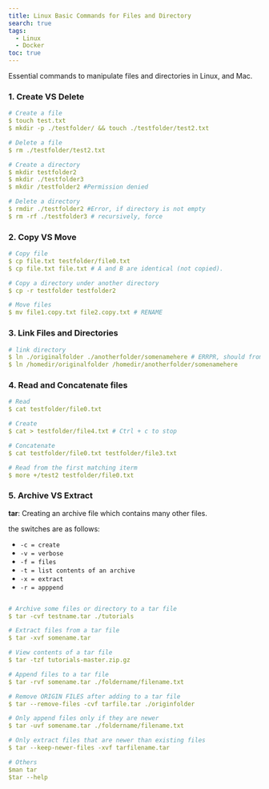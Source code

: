 ```yaml
---
title: Linux Basic Commands for Files and Directory
search: true
tags: 
  - Linux
  - Docker
toc: true
---
```


Essential commands to manipulate files and directories in Linux, and Mac.

### 1. Create VS Delete

```yaml
# Create a file
$ touch test.txt
$ mkdir -p ./testfolder/ && touch ./testfolder/test2.txt

# Delete a file
$ rm ./testfolder/test2.txt

# Create a directory
$ mkdir testfolder2
$ mkdir ./testfolder3
$ mkdir /testfolder2 #Permission denied

# Delete a directory
$ rmdir ./testfolder2 #Error, if directory is not empty
$ rm -rf ./testfolder3 # recursively, force
```

### 2. Copy VS Move

```yaml
# Copy file
$ cp file.txt testfolder/file0.txt
$ cp file.txt file.txt # A and B are identical (not copied).

# Copy a directory under another directory
$ cp -r testfolder testfolder2

# Move files
$ mv file1.copy.txt file2.copy.txt # RENAME

```

### 3. Link Files and Directories
    
```yaml
# link directory
$ ln ./originalfolder ./anotherfolder/somenamehere # ERRPR, should from "/" root folder
$ ln /homedir/originalfolder /homedir/anotherfolder/somenamehere
```

### 4. Read and Concatenate files
    
```yaml
# Read 
$ cat testfolder/file0.txt

# Create
$ cat > testfolder/file4.txt # Ctrl + c to stop

# Concatenate
$ cat testfolder/file0.txt testfolder/file3.txt

# Read from the first matching iterm
$ more +/test2 testfolder/file0.txt
```

### 5. Archive VS Extract

**tar**: Creating an archive file which contains many other files.

the switches are as follows:

- `-c = create`
- `-v = verbose`
- `-f = files`
- `-t = list contents of an archive`
- `-x = extract`
- `-r = apppend`

```yaml

# Archive some files or directory to a tar file
$ tar -cvf testname.tar ./tutorials

# Extract files from a tar file
$ tar -xvf somename.tar

# View contents of a tar file
$ tar -tzf tutorials-master.zip.gz

# Append files to a tar file
$ tar -rvf somename.tar ./foldername/filename.txt

# Remove ORIGIN FILES after adding to a tar file
$ tar --remove-files -cvf tarfile.tar ./originfolder

# Only append files only if they are newer
$ tar -uvf somename.tar ./foldername/filename.txt

# Only extract files that are newer than existing files
$ tar --keep-newer-files -xvf tarfilename.tar

# Others
$man tar
$tar --help
```



